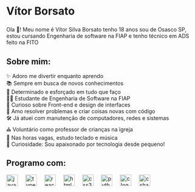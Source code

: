 <h1 align="left">Vítor Borsato</h1>

###

<p align="left">Ola 👋! Meu nome é Vítor Silva Borsato tenho 18 anos sou de Osasco SP, estou cursando Engenharia de software na FIAP e tenho técnico em ADS feito na FITO</p>

###

<h2 align="left">Sobre mim:</h2>



<p align="left">
  ✨ Adoro me divertir enquanto aprendo<br>
  📚 Sempre em busca de novos conhecimentos<br>
  🎯 Determinado e esforçado em tudo que faço<br>
  👨‍💻 Estudante de Engenharia de Software na FIAP<br>
  🎨 Curioso sobre Front-end e design de interfaces<br>
  🧠 Amo resolver problemas e criar coisas novas com código<br>
  🛠️ Já atuei com manutenção de computadores, redes e sistemas<br>
  ⛪ Voluntário como professor de crianças na igreja<br>
  🎹 Nas horas vagas, estudo teclado e música<br>
  🎲 Curiosidade: Sou apaixonado por tecnologia desde pequeno!
</p>

###

<h2 align="left">Programo com:</h2>

<div align="left">
  <img src="https://cdn.jsdelivr.net/gh/devicons/devicon/icons/javascript/javascript-original.svg" height="30" alt="javascript logo"  />
  <img width="12" />
  <img src="https://cdn.jsdelivr.net/gh/devicons/devicon/icons/typescript/typescript-original.svg" height="30" alt="typescript logo"  />
  <img width="12" />
  <img src="https://cdn.jsdelivr.net/gh/devicons/devicon/icons/react/react-original.svg" height="30" alt="react logo"  />
  <img width="12" />
  <img src="https://cdn.jsdelivr.net/gh/devicons/devicon/icons/html5/html5-original.svg" height="30" alt="html5 logo"  />
  <img width="12" />
  <img src="https://cdn.jsdelivr.net/gh/devicons/devicon/icons/css3/css3-original.svg" height="30" alt="css3 logo"  />
  <img width="12" />
  <img src="https://cdn.jsdelivr.net/gh/devicons/devicon/icons/python/python-original.svg" height="30" alt="python logo"  />
  <img width="12" />
  <img src="https://cdn.jsdelivr.net/gh/devicons/devicon/icons/c/c-original.svg" height="30" alt="c logo"  />
  <img width="12" />
  <img src="https://cdn.jsdelivr.net/gh/devicons/devicon/icons/csharp/csharp-original.svg" height="30" alt="csharp logo"  />
</div>

###
